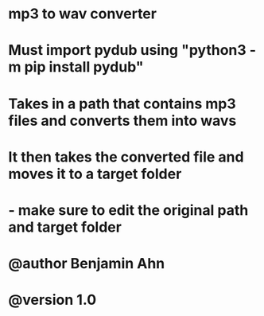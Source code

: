 # mp3 to wav converter
# Must import pydub using "python3 -m pip install pydub"
# Takes in a path that contains mp3 files and converts them into wavs
# It then takes the converted file and moves it to a target folder
# - make sure to edit the original path and target folder
# @author Benjamin Ahn
# @version 1.0
